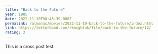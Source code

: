 ```yaml
---
title: "Back to the Future"
year: 1985
date: 2022-11-10T08:43:39.000Z
permalink: /almanac/movies/2022-11-10-back-to-the-future/index.html
link: https://letterboxd.com/rknightuk/film/back-to-the-future/12/
rating: 3
---
```


This is a cross post test